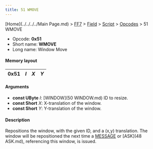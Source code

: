 ```yaml
---
title: 51 WMOVE
---
```


[Home](../../../../Main Page.md) > [FF7](../../../../FF7.md) > [Field](../../../Field.md) > [Script](../../Script.md) > [Opcodes](../Opcodes.md) > 51 WMOVE

-   Opcode: **0x51**
-   Short name: **WMOVE**
-   Long name: Window Move

#### Memory layout

| 0x51 | *I* | *X* | *Y* |
|------|-----|-----|-----|

#### Arguments

-   **const UByte** *I*: [WINDOW](50 WINDOW.md) ID to resize.
-   **const Short** *X*: X-translation of the window.
-   **const Short** *Y*: Y-translation of the window.

#### Description

Repositions the window, with the given ID, and a (x,y) translation. The window will be repositioned the next time a [MESSAGE](FF7/Field/Script/Opcodes/40_MESSAGE "wikilink") or [ASK](48 ASK.md), referencing this window, is issued.

